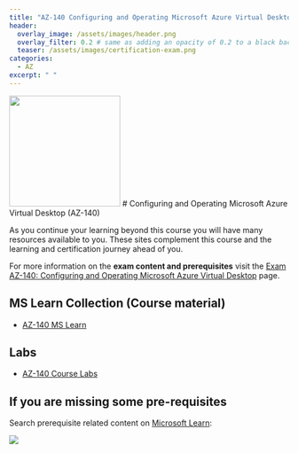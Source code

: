 ```yaml
---
title: "AZ-140 Configuring and Operating Microsoft Azure Virtual Desktop"
header:
  overlay_image: /assets/images/header.png
  overlay_filter: 0.2 # same as adding an opacity of 0.2 to a black background
  teaser: /assets/images/certification-exam.png
categories:
  - AZ
excerpt: " "
---
```


<img src="../../assets/images/certification-exam.png" width="200" height="200">
# Configuring and Operating Microsoft Azure Virtual Desktop (AZ-140) 

As you continue your learning beyond this course you will have many resources available to you. These sites complement this course and the learning and certification journey ahead of you.

For more information on the **exam content and prerequisites** visit the [Exam AZ-140: Configuring and Operating Microsoft Azure Virtual Desktop](https://docs.microsoft.com/en-us/learn/certifications/exams/az-140) page.

## MS Learn Collection (Course material)
- [AZ-140 MS Learn](https://aka.ms/courseAZ-140)

## Labs
- [AZ-140 Course Labs](https://aka.ms/az140labs)

## If you are missing some pre-requisites
Search prerequisite related content on [Microsoft Learn](https://docs.microsoft.com/en-us/learn/browse/):

<img src="../../assets/images/learn-search.png">